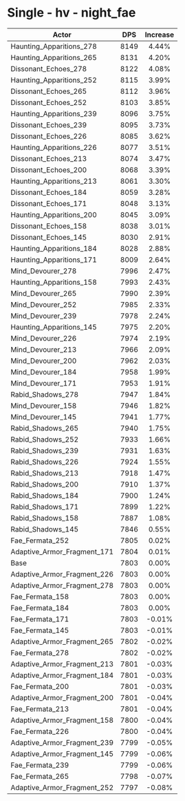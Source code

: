 # Single - hv - night_fae
| Actor | DPS | Increase |
|---|:---:|:---:|
|Haunting_Apparitions_278|8149|4.44%|
|Haunting_Apparitions_265|8131|4.20%|
|Dissonant_Echoes_278|8122|4.08%|
|Haunting_Apparitions_252|8115|3.99%|
|Dissonant_Echoes_265|8112|3.96%|
|Dissonant_Echoes_252|8103|3.85%|
|Haunting_Apparitions_239|8096|3.75%|
|Dissonant_Echoes_239|8095|3.73%|
|Dissonant_Echoes_226|8085|3.62%|
|Haunting_Apparitions_226|8077|3.51%|
|Dissonant_Echoes_213|8074|3.47%|
|Dissonant_Echoes_200|8068|3.39%|
|Haunting_Apparitions_213|8061|3.30%|
|Dissonant_Echoes_184|8059|3.28%|
|Dissonant_Echoes_171|8048|3.13%|
|Haunting_Apparitions_200|8045|3.09%|
|Dissonant_Echoes_158|8038|3.01%|
|Dissonant_Echoes_145|8030|2.91%|
|Haunting_Apparitions_184|8028|2.88%|
|Haunting_Apparitions_171|8009|2.64%|
|Mind_Devourer_278|7996|2.47%|
|Haunting_Apparitions_158|7993|2.43%|
|Mind_Devourer_265|7990|2.39%|
|Mind_Devourer_252|7985|2.33%|
|Mind_Devourer_239|7978|2.24%|
|Haunting_Apparitions_145|7975|2.20%|
|Mind_Devourer_226|7974|2.19%|
|Mind_Devourer_213|7966|2.09%|
|Mind_Devourer_200|7962|2.03%|
|Mind_Devourer_184|7958|1.99%|
|Mind_Devourer_171|7953|1.91%|
|Rabid_Shadows_278|7947|1.84%|
|Mind_Devourer_158|7946|1.82%|
|Mind_Devourer_145|7941|1.77%|
|Rabid_Shadows_265|7940|1.75%|
|Rabid_Shadows_252|7933|1.66%|
|Rabid_Shadows_239|7931|1.63%|
|Rabid_Shadows_226|7924|1.55%|
|Rabid_Shadows_213|7918|1.47%|
|Rabid_Shadows_200|7910|1.37%|
|Rabid_Shadows_184|7900|1.24%|
|Rabid_Shadows_171|7899|1.22%|
|Rabid_Shadows_158|7887|1.08%|
|Rabid_Shadows_145|7846|0.55%|
|Fae_Fermata_252|7805|0.02%|
|Adaptive_Armor_Fragment_171|7804|0.01%|
|Base|7803|0.00%|
|Adaptive_Armor_Fragment_226|7803|0.00%|
|Adaptive_Armor_Fragment_278|7803|0.00%|
|Fae_Fermata_158|7803|0.00%|
|Fae_Fermata_184|7803|0.00%|
|Fae_Fermata_171|7803|-0.01%|
|Fae_Fermata_145|7803|-0.01%|
|Adaptive_Armor_Fragment_265|7802|-0.02%|
|Fae_Fermata_278|7802|-0.02%|
|Adaptive_Armor_Fragment_213|7801|-0.03%|
|Adaptive_Armor_Fragment_184|7801|-0.03%|
|Fae_Fermata_200|7801|-0.03%|
|Adaptive_Armor_Fragment_200|7801|-0.04%|
|Fae_Fermata_213|7801|-0.04%|
|Adaptive_Armor_Fragment_158|7800|-0.04%|
|Fae_Fermata_226|7800|-0.04%|
|Adaptive_Armor_Fragment_239|7799|-0.05%|
|Adaptive_Armor_Fragment_145|7799|-0.06%|
|Fae_Fermata_239|7799|-0.06%|
|Fae_Fermata_265|7798|-0.07%|
|Adaptive_Armor_Fragment_252|7797|-0.08%|
